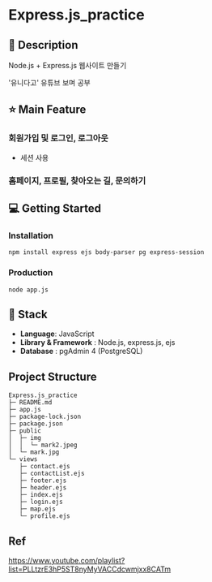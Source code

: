 # Express.js_practice

## 📖 Description
Node.js + Express.js 웹사이트 만들기     

'유니다고' 유튜브 보며 공부

## ⭐ Main Feature
### 회원가입 및 로그인, 로그아웃
- 세션 사용

### 홈페이지, 프로필, 찾아오는 길, 문의하기

## 💻 Getting Started
### Installation
```
npm install express ejs body-parser pg express-session
```
### Production
```
node app.js
```

## 🔧 Stack
- **Language**: JavaScript
- **Library & Framework** : Node.js, express.js, ejs
- **Database** : pgAdmin 4 (PostgreSQL)
<!-- - **Deploy**: AWS EC2 -->

## Project Structure
```
Express.js_practice
├─ README.md
├─ app.js
├─ package-lock.json
├─ package.json
├─ public
│  ├─ img
│  │  └─ mark2.jpeg
│  └─ mark.jpg
└─ views
   ├─ contact.ejs
   ├─ contactList.ejs
   ├─ footer.ejs
   ├─ header.ejs
   ├─ index.ejs
   ├─ login.ejs
   ├─ map.ejs
   └─ profile.ejs

```

## Ref
https://www.youtube.com/playlist?list=PLLtzrE3hP5ST8nyMyVACCdcwmjxx8CATm
